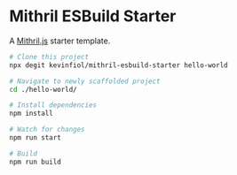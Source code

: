 # Mithril ESBuild Starter

A [Mithril.js](https://mithril.js.org) starter template.

```bash
# Clone this project
npx degit kevinfiol/mithril-esbuild-starter hello-world

# Navigate to newly scaffolded project
cd ./hello-world/

# Install dependencies
npm install

# Watch for changes
npm run start

# Build
npm run build
```
